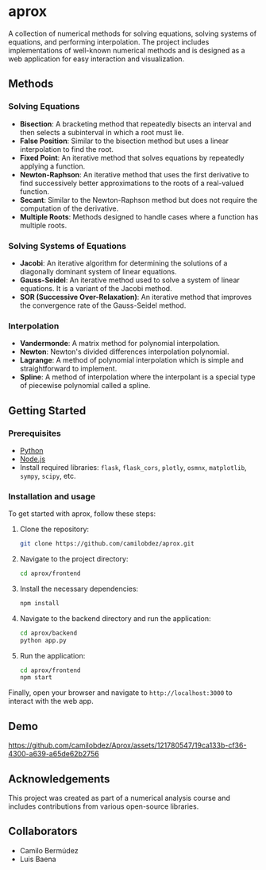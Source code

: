 # aprox

A collection of numerical methods for solving equations, solving systems of equations, and performing interpolation. The project includes implementations of well-known numerical methods and is designed as a web application for easy interaction and visualization.


## Methods

### Solving Equations
- **Bisection**: A bracketing method that repeatedly bisects an interval and then selects a subinterval in which a root must lie.
- **False Position**: Similar to the bisection method but uses a linear interpolation to find the root.
- **Fixed Point**: An iterative method that solves equations by repeatedly applying a function.
- **Newton-Raphson**: An iterative method that uses the first derivative to find successively better approximations to the roots of a real-valued function.
- **Secant**: Similar to the Newton-Raphson method but does not require the computation of the derivative.
- **Multiple Roots**: Methods designed to handle cases where a function has multiple roots.

### Solving Systems of Equations
- **Jacobi**: An iterative algorithm for determining the solutions of a diagonally dominant system of linear equations.
- **Gauss-Seidel**: An iterative method used to solve a system of linear equations. It is a variant of the Jacobi method.
- **SOR (Successive Over-Relaxation)**: An iterative method that improves the convergence rate of the Gauss-Seidel method.

### Interpolation
- **Vandermonde**: A matrix method for polynomial interpolation.
- **Newton**: Newton's divided differences interpolation polynomial.
- **Lagrange**: A method of polynomial interpolation which is simple and straightforward to implement.
- **Spline**: A method of interpolation where the interpolant is a special type of piecewise polynomial called a spline.


## Getting Started

### Prerequisites
- [Python](https://www.python.org/downloads/)
- [Node.js](https://nodejs.org/en/download/)
- Install required libraries: `flask`, `flask_cors`, `plotly`, `osmnx`, `matplotlib`, `sympy`, `scipy`, etc.

### Installation and usage

To get started with aprox, follow these steps:

1. Clone the repository:
    ```bash
    git clone https://github.com/camilobdez/aprox.git
    ```
2. Navigate to the project directory:
    ```bash
    cd aprox/frontend
    ```
3. Install the necessary dependencies:
    ```bash
    npm install
    ```
4. Navigate to the backend directory and run the application:
    ```bash
    cd aprox/backend
    python app.py
    ```
5. Run the application:
    ```bash
    cd aprox/frontend
    npm start
    ```
Finally, open your browser and navigate to `http://localhost:3000` to interact with the web app.

## Demo
https://github.com/camilobdez/Aprox/assets/121780547/19ca133b-cf36-4300-a639-a65de62b2756

## Acknowledgements
This project was created as part of a numerical analysis course and includes contributions from various open-source libraries.

## Collaborators

- Camilo Bermúdez
- Luis Baena

